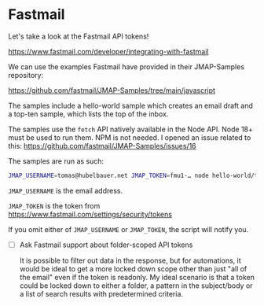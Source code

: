 # Fastmail

Let's take a look at the Fastmail API tokens!

https://www.fastmail.com/developer/integrating-with-fastmail

We can use the examples Fastmail have provided in their JMAP-Samples repository:

https://github.com/fastmail/JMAP-Samples/tree/main/javascript

The samples include a hello-world sample which creates an email draft and a
top-ten sample, which lists the top of the inbox.

The samples use the `fetch` API natively available in the Node API.
Node 18+ must be used to run them.
NPM is not needed.
I opened an issue related to this: https://github.com/fastmail/JMAP-Samples/issues/16

The samples are run as such:

```bash
JMAP_USERNAME=tomas@hubelbauer.net JMAP_TOKEN=fmu1-… node hello-world/top-ten
```

`JMAP_USERNAME` is the email address.

`JMAP_TOKEN` is the token from https://www.fastmail.com/settings/security/tokens

If you omit either of `JMAP_USERNAME` or `JMAP_TOKEN`, the script will notify
you.

- [ ] Ask Fastmail support about folder-scoped API tokens

  It is possible to filter out data in the response, but for automations, it
  would be ideal to get a more locked down scope other than just "all of the
  email" even if the token is readonly. My ideal scenario is that a token could
  be locked down to either a folder, a pattern in the subject/body or a list of
  search results with predetermined criteria.
